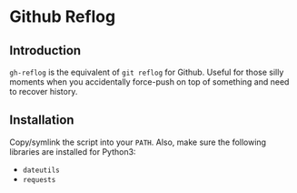 # Github Reflog
## Introduction

`gh-reflog` is the equivalent of `git reflog` for Github. Useful for those silly
moments when you accidentally force-push on top of something and need to recover
history.

## Installation

Copy/symlink the script into your `PATH`. Also, make sure the following
libraries are installed for Python3:

 - `dateutils`
 - `requests`
